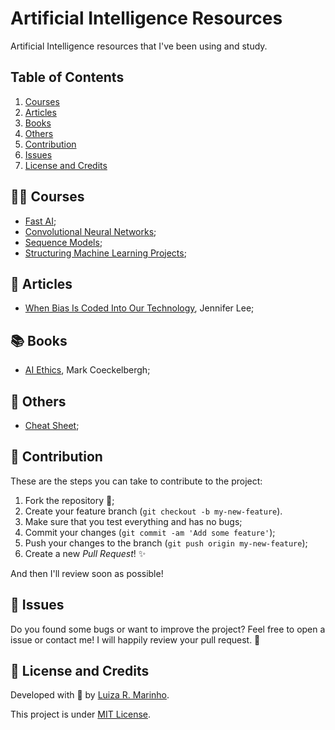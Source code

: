 # Artificial Intelligence Resources
Artificial Intelligence resources that I've been using and study.

## Table of Contents
1. [Courses](#courses)
2. [Articles](#articles)
3. [Books](#books)
4. [Others](#others)
5. [Contribution](#contribution)
6. [Issues](#issues)
7. [License and Credits](#credits)

## 👩‍💻 Courses <a name="courses"></a>
* [Fast AI](https://course.fast.ai/videos/?lesson=1);
* [Convolutional Neural Networks](https://www.coursera.org/learn/convolutional-neural-networks);
* [Sequence Models](https://www.coursera.org/learn/nlp-sequence-models);
* [Structuring Machine Learning Projects](https://www.coursera.org/learn/machine-learning-projects?specialization=deep-learning);

## 📜 Articles <a name="articles"></a>
* [When Bias Is Coded Into Our Technology](https://www.npr.org/sections/codeswitch/2020/02/08/770174171/when-bias-is-coded-into-our-technology), Jennifer Lee;

## 📚 Books <a name="books"></a>
* [AI Ethics](https://www.amazon.com/Ethics-MIT-Press-Essential-Knowledge/dp/0262538199), Mark Coeckelbergh;

## 📎 Others <a name="others"></a>
* [Cheat Sheet](https://drive.google.com/file/d/1f72fqmi3nFmGBOfVTP-wT5PAgads7Iqe/view);

## 🤝 Contribution  <a name="contribution"></a>
These are the steps you can take to contribute to the project:

1. Fork the repository 🍴;
2. Create your feature branch (`git checkout -b my-new-feature`).
3. Make sure that you test everything and has no bugs;
4. Commit your changes (`git commit -am 'Add some feature'`);
5. Push your changes to the branch (`git push origin my-new-feature`);
6. Create a new *Pull Request*! ✨

And then I'll review soon as possible!

## 🐞 Issues <a name="issues"></a>
Do you found some bugs or want to improve the project? Feel free to open a issue or contact me! I will happily review your pull request. 🥰

## 📃 License and Credits <a name="credits"></a>
Developed with 💙 by [Luiza R. Marinho](https://github.com/luizous).

This project is under [MIT License](https://github.com/luizous/ai-resources/blob/main/LICENSE).
